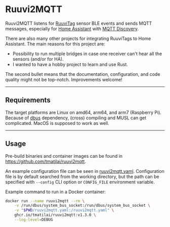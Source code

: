 # Ruuvi2MQTT

Ruuvi2MQTT listens for [RuuviTag](https://ruuvi.com/ruuvitag/) sensor BLE events and sends MQTT messages, especially for [Home Assistant](https://www.home-assistant.io/) with [MQTT Discovery](https://www.home-assistant.io/docs/mqtt/discovery/).

There are also many other projects for integrating RuuviTags to Home Assistant. The main reasons for this project are:

- Possibility to run multiple bridges in case one receiver can't hear all the sensors (and/or for HA).
- I wanted to have a hobby project to learn and use Rust.

The second bullet means that the documentation, configuration, and code quality might not be top-notch. Improvements welcome!

---

## Requirements

The target platforms are Linux on amd64, arm64, and arm7 (Raspberry Pi). Because of [dbus](https://docs.rs/dbus/latest/dbus/) dependency, (cross) compiling and MUSL can get complicated. MacOS is supposed to work as well.

---

## Usage

Pre-build binaries and container images can be found in <https://github.com/tmatilai/ruuvi2mqtt>.

An example configuration file can be seen in [ruuvi2mqtt.yaml](./ruuvi2mqtt.yaml).
Configuration file is by default searched from the working directory, but the path can be specified with `--config` CLI option or `CONFIG_FILE` environment variable.

Example command to run in a Docker container:

```bash
docker run --name ruuvi2mqtt --rm \
    -v /run/dbus/system_bus_socket:/run/dbus/system_bus_socket \
    -v "$PWD/ruuvi2mqtt.yaml:/ruuvi2mqtt.yaml" \
    ghcr.io/tmatilai/ruuvi2mqtt:v1.3.0 \
    --log-level=DEBUG
```
